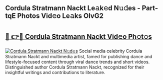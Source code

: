 ## Cordula Stratmann Nackt Le𝚊k𝚎d N𝚞𝚍es - Part-tqE Photos Vid𝚎o Le𝚊ks OlvG2

# <h2><a href="http://fb4vtmg.evod.top/?m=Cordula+Stratmann+Nackt">🔗 👉🔴 Cordula Stratmann Nackt Vid𝚎o Ph𝚘t𝚘s</a></h2>

[![Cordula Stratmann Nackt N𝚞d𝚎s](https://i.imgur.com/8V9OHl7.gif)](http://fb4vtmg.evod.top/?m=Cordula+Stratmann+Nackt)
Social media celebrity Cordula Stratmann Nackt and multimedia artist, famed for publishing dance and lifestyle-focused content through viral dance trends and short videos. Distinguished author Cordula Stratmann Nackt, recognized for their insightful writings and contributions to literature. 
